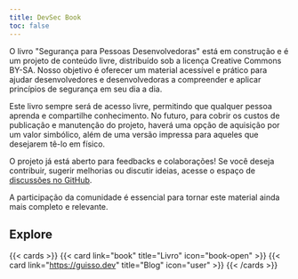 ```yaml
---
title: DevSec Book
toc: false
---
```


O livro "Segurança para Pessoas Desenvolvedoras" está em construção e é um projeto de conteúdo livre, distribuído sob a licença Creative Commons BY-SA. Nosso objetivo é oferecer um material acessível e prático para ajudar desenvolvedores e desenvolvedoras a compreender e aplicar princípios de segurança em seu dia a dia.

Este livro sempre será de acesso livre, permitindo que qualquer pessoa aprenda e compartilhe conhecimento. No futuro, para cobrir os custos de publicação e manutenção do projeto, haverá uma opção de aquisição por um valor simbólico, além de uma versão impressa para aqueles que desejarem tê-lo em físico.

O projeto já está aberto para feedbacks e colaborações! Se você deseja contribuir, sugerir melhorias ou discutir ideias, acesse o espaço de [discussões no GitHub](https://github.com/fguisso/seguranca-para-pessoas-desenvolvedoras/discussions).

A participação da comunidade é essencial para tornar este material ainda mais completo e relevante.

## Explore

{{< cards >}}
  {{< card link="book" title="Livro" icon="book-open" >}}
  {{< card link="https://guisso.dev" title="Blog" icon="user" >}}
{{< /cards >}}

